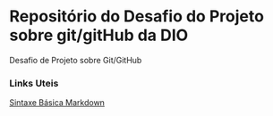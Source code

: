 # Repositório do Desafio do Projeto sobre git/gitHub da DIO 
Desafio de Projeto sobre Git/GitHub

### Links Uteis
[Sintaxe Básica Markdown](https://www.markdownguide.org/basic-syntax/)
